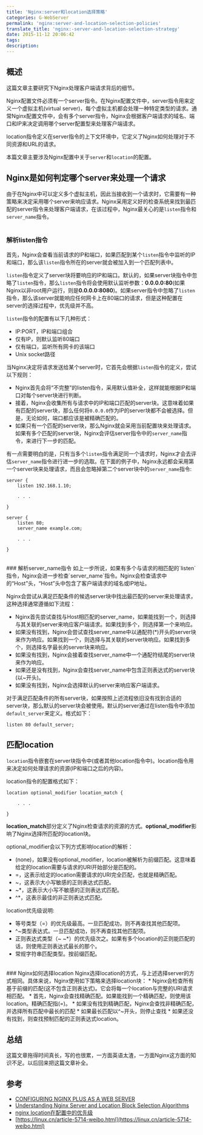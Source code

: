 ```yaml
---
title: 'Nginx:server和location选择策略'
categories: G-WebServer
permalink: 'nginx:server-and-location-selection-policies'
translate_title: 'nginx:-server-and-location-selection-strategy'
date: 2015-11-12 20:06:42
tags:
description:
---
```

## 概述
这篇文章主要研究下Nginx处理客户端请求背后的细节。    

Nginx配置文件必须有一个server指令。在Nginx配置文件中，server指令用来定义一个虚拟主机(virtual server)，每个虚拟主机都会处理一种特定类型的请求。通常Nginx配置文件中，会有多个server指令，Nginx会根据客户端请求的域名、端口和IP来决定调用哪个server配置型来处理客户端请求。   

location指令定义在server指令的上下文环境中，它定义了Nginx如何处理对于不同资源和URL的请求。   

本篇文章主要涉及Nginx配置中关于`server`和`location`的配置。  

## Nginx是如何判定哪个server来处理一个请求
由于在Nginx中可以定义多个虚拟主机，因此当接收到一个请求时，它需要有一种策略来决定采用哪个server来响应请求。Nginx采用定义好的检查系统来找到最匹配的server指令来处理客户端请求，在该过程中，Nginx最关心的是`listen`指令和`server_name`指令。  
<br />
### 解析listen指令
首先，Nginx会查看当前请求的IP和端口，如果匹配到某个`listen`指令中监听的IP和端口，那么该`listen`指令所在的server就会被加入到一个匹配列表中。   

`listen`指令定义了server块将要响应的IP和端口。默认的，如果server块指令中忽略了`listen`指令，那么`listen`指令将会使用默认监听参数：**0.0.0.0:80**(如果Nginx以非root用户运行，则是**0.0.0.0:8080**)。如果server指令中忽略了`listen`指令，那么该server就能响应任何网卡上在80端口的请求，但是这种配置在server的选择过程中，优先级并不高。  

`listen`指令的配置有以下几种形式：
* IP:PORT，IP和端口组合
* 仅有IP，则默认监听80端口
* 仅有端口，监听所有网卡的该端口
* Unix socket路径

当Nginx决定将请求发送给某个server时，它首先会根据`listen`指令的定义，尝试以下规则：
* Nginx首先会将“不完整”的listen指令，采用默认值补全，这样就能根据IP和端口对每个server块进行判断。
* 接着，Nginx会收集所有与请求中的IP和端口匹配的server块。这意味着如果有匹配的server块，那么任何将`0.0.0.0`作为IP的server块都不会被选择。但是，无论如何，端口都应该是被精确匹配的。
* 如果只有一个匹配的server块，那么Nginx就会采用当前配置块来处理请求。如果有多个匹配的server块，Nginx会评估server指令中的`server_name`指令，来进行下一步的匹配。  

有一点需要明白的是，只有当多个`listen`指令满足同一个请求时，Nginx才会去评估`server_name`指令进行进一步的选取。在下面的例子中，Nginx永远都会采用第一个server块来处理请求，而且会忽略掉第二个server块中的`server_name`指令:
```
server {
    listen 192.168.1.10;

    . . .

}

server {
    listen 80;
    server_name example.com;

    . . .

}
```
<br >
### 解析server_name指令
如上一步所说，如果有多个与请求的相匹配的`listen`指令，Nginx会进一步检查`server_name`指令。Nginx会检查请求中的“Host”头，“Host”头中包含了客户端请求的域名或IP地址。 

Nginx会尝试从满足匹配条件的候选server块中找出最匹配的server来处理请求，这种选择通常遵循如下流程：
* Nginx首先尝试查找与Host相匹配的server_name，如果能找到一个，则选择与其关联的server来响应客户端请求。如果找到多个，则选择第一个来响应。
* 如果没有找到，Nginx会尝试查找server_name中以通配符(*)开头的server块来作为响应。如果找到一个，则选择与其关联的server块响应。如果找到多个，则选择名字最长的server块来响应。  
* 如果没有找到，Nginx会接着查找server_name中一个通配符结尾的server块来作为响应。
* 如果还是没有找到，Nginx会查找server_name中包含正则表达式的server块(以~开头)。  
* 如果没有找到，Nginx会选择默认的server来响应客户端请求。  

对于满足匹配条件的所有server块，如果按照上述流程依旧没有找到合适的server块，那么默认的server块会被使用。默认的server通过在listen指令中添加`default_server`来定义。格式如下：
```
listen 80 default_server;
```

## 匹配location
`location`指令嵌套在server块指令中(或者其他location指令中)。location指令用来决定如何处理请求的资源(IP和端口之后的内容)。  

location指令的配置格式如下：
```
location optional_modifier location_match {

    . . .

}
```
**location_match**部分定义了Nginx检查请求的资源的方式。**optional_modifier**影响了Nginx选择所匹配的location块。  

optional_modifier会以下列方式影响location的解析：
* (none)，如果没有optional_modifier，location被解析为前缀匹配。这意味着给定的location需要与请求的URI开始部分是匹配的。  
* =，这表示给定的location需要请求的URI完全匹配，也就是精确匹配。
* ~，这表示大小写敏感的正则表达式匹配。
* ~*，这表示大小写不敏感的正则表达式匹配。
* ^*，这表示最佳的非正则表达式匹配。

location优先级说明:
* 等号类型（=）的优先级最高。一旦匹配成功，则不再查找其他匹配项。
* ^~类型表达式。一旦匹配成功，则不再查找其他匹配项。
* 正则表达式类型（~ ~*）的优先级次之。如果有多个location的正则能匹配的话，则使用正则表达式最长的那个。
* 常规字符串匹配类型。按前缀匹配。

<br />
### Nginx如何选择location
Nginx选择location的方式，与上述选择server的方式相同。具体来说，Nginx使用如下策略来选择location块：
* Nginx会检查所有基于前缀的匹配(这不包含正则表达式)。它会将每一个location与完整的URI请求相匹配。
* 首先，Nginx会查找精确匹配。如果能找到一个精确匹配，则使用该location。精确匹配指(=)。
* 如果没有找到精确匹配，Nginx会查找非精确匹配，并选择所有匹配中最长的匹配
* 如果最长匹配以^~开头，则停止查找
* 如果还没有找到，则查找预制匹配的正则表达式location。

## 总结
这篇文章拖得时间真长，写的也很累，一方面英语太渣，一方面Nginx这方面的知识不足。以后回来把这篇文章补全。  

## 参考
* [CONFIGURING NGINX PLUS AS A WEB SERVER](https://www.nginx.com/resources/admin-guide/nginx-web-server/)
* [Understanding Nginx Server and Location Block Selection Algorithms](https://www.digitalocean.com/community/tutorials/understanding-nginx-server-and-location-block-selection-algorithms)
* [nginx location在配置中的优先级](http://saebbs.com/forum.php?mod=viewthread&tid=36443&extra=page%3D1)
* [https://linux.cn/article-5714-weibo.html](https://linux.cn/article-5714-weibo.html)
<br />
